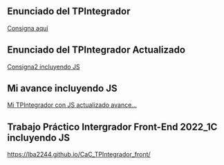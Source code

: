 ## Enunciado del TPIntegrador
[Consigna aquí](https://cac2022c1-fullstackjava-22033.github.io/cac-integrador-front-2022c1/enunciado/enunciado.html)
## Enunciado del TPIntegrador Actualizado 
[Consigna2 incluyendo JS](https://cac2022c1-fullstackjava-22033.github.io/cac-integrador-front-2022c1/enunciado/enunciado2.html)
 
 ## Mi avance incluyendo JS
 [Mi TPIntegrador con JS actualizado avance...]( https://lba2244.github.io/CaC_TPIntegrador_front/)

 ## Trabajo Práctico Intergrador Front-End 2022_1C incluyendo JS 
  https://lba2244.github.io/CaC_TPIntegrador_front/

  

